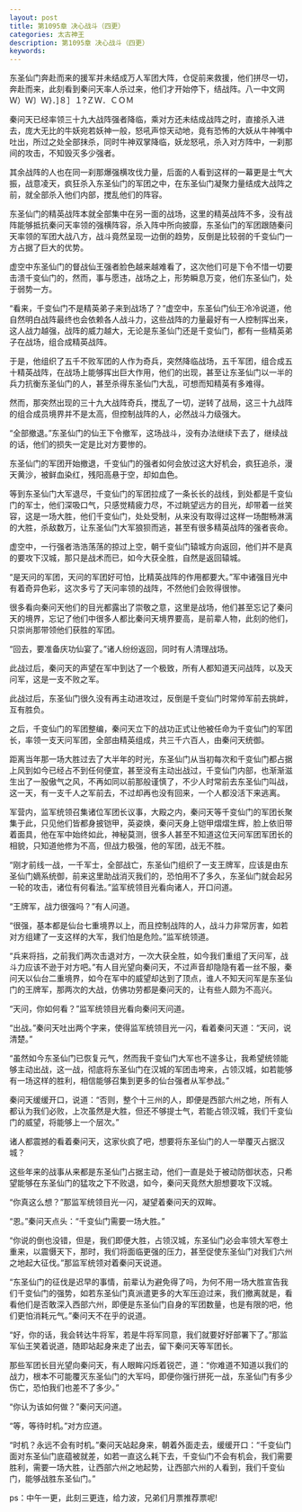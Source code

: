 ```yaml
---
layout: post
title: 第1095章 决心战斗（四更）
categories: 太古神王
description: 第1095章 决心战斗（四更）
keywords:
---
```


东圣仙门奔赴而来的援军并未结成万人军团大阵，仓促前来救援，他们拼尽一切，奔赴而来，此刻看到秦问天率人杀过来，他们才开始停下，结战阵。八一中文网  Ｗ）Ｗ〕Ｗ}．]８］１?ＺＷ．ＣＯＭ

秦问天已经率领三十九大战阵强者降临，乘对方还未结成战阵之时，直接杀入进去，庞大无比的牛妖宛若妖神一般，怒吼声惊天动地，竟有恐怖的大妖从牛神嘴中吐出，所过之处全部抹杀，同时牛神双掌降临，妖龙怒吼，杀入对方阵中，一刹那间的攻击，不知毁灭多少强者。

其余战阵的人也在同一刹那爆强横攻伐力量，后面的人看到这样的一幕更是士气大振，战意凌天，疯狂杀入东圣仙门的军团之中，在东圣仙门凝聚力量结成大战阵之前，就全部杀入他们内部，搅乱他们的阵容。

东圣仙门的精英战阵本就全部集中在另一面的战场，这里的精英战阵不多，没有战阵能够抵抗秦问天率领的强横阵容，杀入阵中所向披靡，东圣仙门的军团跟随秦问天率领的军团大战八方，战斗竟然呈现一边倒的趋势，反倒是比较弱的千变仙门一方占据了巨大的优势。

虚空中东圣仙门的督战仙王强者脸色越来越难看了，这次他们可是下令不惜一切要击溃千变仙门的，然而，事与愿违，战场之上，形势瞬息万变，他们东圣仙门，处于弱势一方。

“看来，千变仙门不是精英弟子来到战场了？”虚空中，东圣仙门仙王冷冷说道，他自然明白战阵最终也会依赖各人战斗力，这些战阵的力量最好有一人控制挥出来，这人战力越强，战阵的威力越大，无论是东圣仙门还是千变仙门，都有一些精英弟子在战场，组合成精英战阵。

于是，他组织了五千不败军团的人作为奇兵，突然降临战场，五千军团，组合成五十精英战阵，在战场上能够挥出巨大作用，他们的出现，甚至让东圣仙门以一半的兵力抗衡东圣仙门的人，甚至杀得东圣仙门大乱，可想而知精英有多难得。

然而，那突然出现的三十九大战阵奇兵，搅乱了一切，逆转了战局，这三十九战阵的组合成员境界并不是太高，但控制战阵的人，必然战斗力级强大。

“全部撤退。”东圣仙门的仙王下令撤军，这场战斗，没有办法继续下去了，继续战的话，他们的损失一定是比对方要惨的。

东圣仙门的军团开始撤退，千变仙门的强者如何会放过这大好机会，疯狂追杀，漫天黄沙，被鲜血染红，残阳高悬于空，却如血色。

等到东圣仙门大军退尽，千变仙门的军团拉成了一条长长的战线，到处都是千变仙门的军士，他们深吸口气，只感觉精疲力尽，不过眺望远方的目光，却带着一丝笑容，这是一场大胜，他们千变仙门，处处受制，从来没有取得过这样一场酣畅淋漓的大胜，杀敌数万，让东圣仙门大军狼狈而逃，甚至有很多精英战阵的强者丧命。

虚空中，一行强者浩浩荡荡的掠过上空，朝千变仙门辕城方向返回，他们并不是真的要攻下汉城，那只是战术而已，如今大获全胜，自然是返回辕城。

“是天问的军团，天问的军团好可怕，比精英战阵的作用都要大。”军中诸强目光中有着奇异色彩，这次多亏了天问率领的战阵，不然他们会败得很惨。

很多看向秦问天他们的目光都露出了崇敬之意，这里是战场，他们甚至忘记了秦问天的境界，忘记了他们中很多人都比秦问天境界要高，是前辈人物，此刻的他们，只崇尚那带领他们获胜的军团。

“回去，要准备庆功仙宴了。”诸人纷纷返回，同时有人清理战场。

此战过后，秦问天的声望在军中到达了一个极致，所有人都知道天问战阵，以及天问军，这是一支不败之军。

此战过后，东圣仙门很久没有再主动进攻过，反倒是千变仙门时常帅军前去挑衅，互有胜负。

之后，千变仙门的军团整编，秦问天立下的战功正式让他被任命为千变仙门的军团长，率领一支天问军团，全部由精英组成，共三千六百人，由秦问天统御。

距离当年那一场大胜过去了大半年的时光，东圣仙门从当初每次和千变仙门都占据上风到如今已经占不到任何便宜，甚至没有主动出战过，千变仙门内部，也渐渐滋生出了一股傲气之风，不再如同以前那般谨慎了，不少人时常前去东圣仙门叫战，这一天，有一支千人之军前去，不过却再也没有回来，一个人都没活下来逃离。

军营内，监军统领召集诸位军团长议事，大殿之内，秦问天等千变仙门的军团长聚集于此，只见他们皆都身披铠甲，英姿焕，秦问天身上铠甲熠熠生辉，脸上依旧带着面具，他在军中始终如此，神秘莫测，很多人甚至不知道这位天问军团军团长的相貌，只知道他修为不高，但战力极强，他的军团，战无不胜。

“刚才前线一战，一千军士，全部战亡，东圣仙门组织了一支王牌军，应该是由东圣仙门嫡系统御，前来这里助战消灭我们的，恐怕用不了多久，东圣仙门就会起另一轮的攻击，诸位有何看法。”监军统领目光看向诸人，开口问道。

“王牌军，战力很强吗？”有人问道。

“很强，基本都是仙台七重境界以上，而且控制战阵的人，战斗力非常厉害，如若对方组建了一支这样的大军，我们怕是危险。”监军统领道。

“兵来将挡，之前我们两次击退对方，一次大获全胜，如今我们重组了天问军，战斗力应该不逊于对方吧。”有人目光望向秦问天，不过声音却隐隐有着一丝不服，秦问天以仙台二重境界，如今在军中的威望却达到了顶点，谁人不知天问军是东圣仙门的王牌军，那两次的大战，仿佛功劳都是秦问天的，让有些人颇为不高兴。

“天问，你如何看？”监军统领目光看向秦问天问道。

“出战。”秦问天吐出两个字来，使得监军统领目光一闪，看着秦问天道：“天问，说清楚。”

“虽然如今东圣仙门已恢复元气，然而我千变仙门大军也不遑多让，我希望统领能够主动出战，这一战，彻底将东圣仙门在汉城的军团击垮来，占领汉城，如若能够有一场这样的胜利，相信能够召集到更多的仙台强者从军参战。”

秦问天缓缓开口，说道：“否则，整个十三州的人，即便是西部六州之地，所有人都认为我们必败，上次虽然是大胜，但还不够提士气，若能占领汉城，我们千变仙门的威望，将能够上一个层次。”

诸人都震撼的看着秦问天，这家伙疯了吧，想要将东圣仙门的人一举覆灭占据汉城？

这些年来的战事从来都是东圣仙门占据主动，他们一直是处于被动防御状态，只希望能够在东圣仙门的猛攻之下不败退，如今，秦问天竟然大胆想要攻下汉城。

“你真这么想？”那监军统领目光一闪，凝望着秦问天的双眸。

“恩。”秦问天点头：“千变仙门需要一场大胜。”

“你说的倒也没错，但是，我们即便大胜，占领汉城，东圣仙门必会率领大军卷土重来，以震慑天下，那时，我们将面临更强的压力，甚至促使东圣仙门对我们六州之地起大征伐。”那监军统领对着秦问天说道。

“东圣仙门的征伐是迟早的事情，前辈认为避免得了吗，为何不用一场大胜宣告我们千变仙门的强势，如若东圣仙门真派遣更多的大军压迫过来，我们撤离就是，看看他们是否敢深入西部六州，即便是东圣仙门自身的军团数量，也是有限的吧，他们更怕消耗元气。”秦问天不在乎的说道。

“好，你的话，我会转达牛将军，若是牛将军同意，我们就要好好部署下了。”那监军仙王笑着说道，随即站起身来走了出去，留下秦问天等军团长。

那些军团长目光望向秦问天，有人眼眸闪烁着锐芒，道：“你难道不知道以我们的战力，根本不可能覆灭东圣仙门的大军吗，即便你强行拼死一战，东圣仙门有多少伤亡，恐怕我们也差不了多少。”

“你认为该如何做？”秦问天问道。

“等，等待时机。”对方应道。

“时机？永远不会有时机。”秦问天站起身来，朝着外面走去，缓缓开口：“千变仙门面对东圣仙门底蕴被就差，如若一直这么耗下去，千变仙门不会有机会，我们需要胜利，需要一场大胜，让西部六州之地起势，让西部六州的人看到，我们千变仙门，能够战胜东圣仙门。”

ps：中午一更，此刻三更连，给力波，兄弟们月票推荐票呢!
